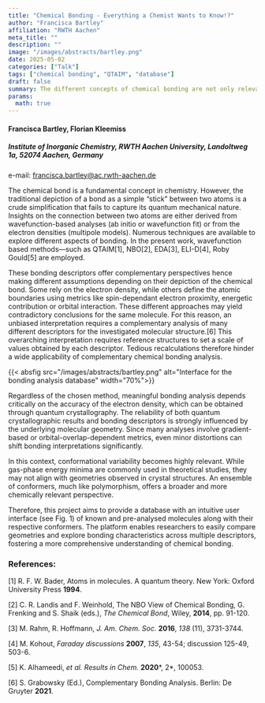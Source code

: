 ```yaml
---
title: "Chemical Bonding - Everything a Chemist Wants to Know!?"
author: "Francisca Bartley"
affiliation: "RWTH Aachen"
meta_title: ""
description: ""
image: "/images/abstracts/bartley.png"
date: 2025-05-02
categories: ["Talk"]
tags: ["chemical bonding", "QTAIM", "database"]
draft: false
summary: The different concepts of chemical bonding are not only relevant for molecular chemistry, but also for us materials chemists dealing with extended solids.
params:
  math: true
---
```


#### Francisca Bartley, Florian Kleemiss

##### Institute of Inorganic Chemistry, RWTH Aachen University, Landoltweg 1a, 52074 Aachen, Germany

e-mail: francisca.bartley@ac.rwth-aachen.de

The chemical bond is a fundamental concept in chemistry. However, the traditional depiction of a bond as a simple “stick” between two atoms is a crude simplification that fails to capture its quantum mechanical nature.
Insights on the connection between two atoms are either derived from wavefunction-based analyses (ab initio or wavefunction fit) or from the electron densities (multipole models). Numerous techniques are available to explore different aspects of bonding. In the present work, wavefunction based methods—such as QTAIM[1], NBO[2], EDA[3], ELI-D[4], Roby Gould[5] are employed.

These bonding descriptors offer complementary perspectives hence making different assumptions depending on their depiction of the chemical bond. Some rely on the electron density, while others define the atomic boundaries using metrics like spin-dependant electron proximity, energetic contribution or orbital interaction. These different approaches may yield contradictory conclusions for the same molecule. For this reason, an unbiased interpretation requires a complementary analysis of many different descriptors for the investigated molecular structure.[6]
This overarching interpretation requires reference structures to set a scale of values obtained by each descriptor. Tedious recalculations therefore hinder a wide applicability of complementary chemical bonding analysis.

{{< absfig src="/images/abstracts/bartley.png" alt="Interface for the bonding analysis database" width="70%">}}

Regardless of the chosen method, meaningful bonding analysis depends critically on the accuracy of the electron density, which can be obtained through quantum crystallography. The reliability of both quantum crystallographic results and bonding descriptors is strongly influenced by the underlying molecular geometry. Since many analyses involve gradient-based or orbital-overlap-dependent metrics, even minor distortions can shift bonding interpretations significantly.

In this context, conformational variability becomes highly relevant. While gas-phase energy minima are commonly used in theoretical studies, they may not align with geometries observed in crystal structures. An ensemble of conformers, much like polymorphism, offers a broader and more chemically relevant perspective.


Therefore, this project aims to provide a database with an intuitive user interface (see Fig. 1) of known and pre-analysed molecules along with their respective conformers. The platform enables researchers to easily compare geometries and explore bonding characteristics across multiple descriptors, fostering a more comprehensive understanding of chemical bonding.



### References:

[1] R. F. W. Bader, Atoms in molecules. A quantum theory. New York: Oxford University Press **1994**.

[2] C. R. Landis and F. Weinhold, The NBO View of Chemical Bonding, G. Frenking and S. Shaik (eds.), *The Chemical Bond*, Wiley, **2014**, pp. 91-120.

[3] M. Rahm, R. Hoffmann, *J. Am. Chem. Soc.* **2016**, *138* (11), 3731-3744.

[4] M. Kohout, *Faraday discussions* **2007**, *135*, 43-54; discussion 125-49, 503-6.

[5] K. Alhameedi, *et al.* *Results in Chem.* **2020***, 2*, 100053.

[6] S. Grabowsky (Ed.), Complementary Bonding Analysis. Berlin: De Gruyter **2021**.